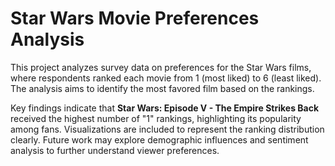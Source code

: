 # Star Wars Movie Preferences Analysis

This project analyzes survey data on preferences for the Star Wars films, where respondents ranked each movie from 1 (most liked) to 6 (least liked). The analysis aims to identify the most favored film based on the rankings. 

Key findings indicate that **Star Wars: Episode V - The Empire Strikes Back** received the highest number of "1" rankings, highlighting its popularity among fans. Visualizations are included to represent the ranking distribution clearly. Future work may explore demographic influences and sentiment analysis to further understand viewer preferences.

